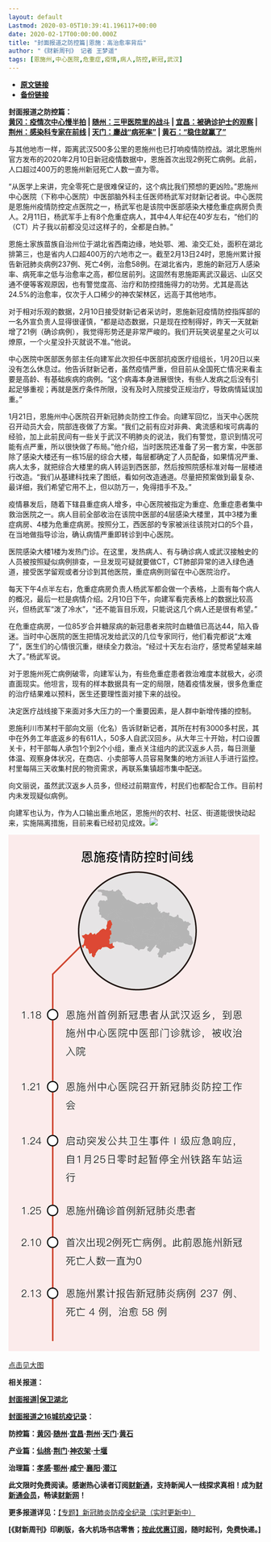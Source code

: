```yaml
---
layout: default
Lastmod: 2020-03-05T10:39:41.196117+00:00
date: 2020-02-17T00:00:00.000Z
title: "封面报道之防控篇|恩施：高治愈率背后"
author: "《财新周刊》 记者 王梦遥"
tags: [恩施州,中心医院,危重症,疫情,病人,防控,新冠,武汉]
---
```


* [**原文链接**](http://weekly.caixin.com/2020-02-17/101516416.html)
* [**备份链接**](http://archive.ph/wnm0z)


**封面报道之防控篇：**  
**[黄冈：疫情次中心慢半拍](http://weekly.caixin.com/2020-02-15/101515683.html) | [随州：三甲医院里的战斗](http://weekly.caixin.com/2020-02-17/101516393.html) | [宜昌：被确诊护士的观察](http://weekly.caixin.com/2020-02-17/101516385.html) | [荆州：感染科专家在前线](http://weekly.caixin.com/2020-02-17/101516414.html) | [天门：鏖战“病死率”](http://weekly.caixin.com/2020-02-17/101516415.html) | [黄石：“稳住就赢了”](http://weekly.caixin.com/2020-02-17/101516418.html)**

与其他地市一样，距离武汉500多公里的恩施州也已打响疫情防控战。湖北恩施州官方发布的2020年2月10日新冠疫情数据中，恩施首次出现2例死亡病例。此前，人口超过400万的恩施州新冠死亡人数一直为零。

“从医学上来讲，完全零死亡是很难保证的，这个病比我们预想的更凶险。”恩施州中心医院（下称中心医院）中医部脑外科主任医师杨武军对财新记者说。中心医院是恩施州疫情防控定点医院之一，杨武军也是该院中医部感染大楼危重症病房负责人。2月11日，杨武军手上有8个危重症病人，其中4人年纪在40岁左右，“他们的（CT）片子我以前都没见过这样子的，全都是白肺。”

恩施土家族苗族自治州位于湖北省西南边缘，地处鄂、湘、渝交汇处，面积在湖北排第三，也是省内人口超400万的六地市之一。截至2月13日24时，恩施州累计报告新冠肺炎病例237例、死亡4例，治愈58例。在湖北省内，恩施的新冠万人感染率、病死率之低与治愈率之高，都位居前列。这固然有恩施距离武汉最远、山区交通不便等客观原因，也有警觉度高、治疗和防控措施得力的功劳。尤其是高达24.5%的治愈率，仅次于人口稀少的神农架林区，远高于其他地市。

对于相对乐观的数据，2月10日接受财新记者采访时，恩施新冠疫情防控指挥部的一名外宣负责人显得很谨慎，“都是动态数据，只是现在控制得好，昨天一天就新增了21例（确诊病例），我觉得形势还是非常严峻的。我们开玩笑说星星之火可以燎原，一个火星没扑灭就说不准。”他说。

中心医院中医部医务部主任向建军此次担任中医部抗疫医疗组组长，1月20日以来没有怎么休息过。他告诉财新记者，虽然疫情严重，但目前从全国死亡情况来看主要是高龄、有基础疾病的病例。“这个病毒本身进展很快，有些人发病之后没有引起足够重视；再就是医疗条件所限，没有及时入院接受正规治疗，导致病情延误加重。”

1月21日，恩施州中心医院召开新冠肺炎防控工作会。向建军回忆，当天中心医院召开动员大会，院部连夜做了方案。“我们之前有应对非典、禽流感和埃可病毒的经验，加上此前民间有一些关于武汉不明肺炎的说法，我们有警觉，意识到情况可能有点严重，所以很快做了布局。”他介绍，当时医院还准备了另一套方案，中医部除了感染大楼还有一栋15层的综合大楼，每层都确定了人员配备，如果情况严重、病人太多，就把综合大楼里的病人转运到西医部，然后按照院感标准对每一层楼进行改造。“我们从基建科找来了图纸，看如何改造通道。尽量把预案做到最复杂、最详细，我们希望它用不上，但以防万一，免得措手不及。”

疫情暴发后，随着下辖县重症病人增多，中心医院被指定为重症、危重症患者集中救治医院之一。病人目前全部收治在该院中医部的4层感染大楼里，其中3楼为重症病房、4楼为危重症病房。按照分工，西医部的专家被派往该院对口的5个县，在当地做指导诊治，确认病情严重即转诊到中心医院。

医院感染大楼1楼为发热门诊。在这里，发热病人、有与确诊病人或武汉接触史的人员被按照疑似病例排查，一旦发现可疑就要做CT，CT肺部异常的进入绿色通道，接受医学留观或者分诊到其他医院，重症病例则留在中心医院治疗。

每天下午4点半左右，危重症病房负责人杨武军都会做一个表格，上面有每个病人的概况，最后一栏是病情介绍。2月10日下午，向建军看完表格上的数据比较高兴，但杨武军“泼了冷水”，“还不能盲目乐观，只能说这几个病人还是很有希望。”

在危重症病房，一位85岁合并糖尿病的新冠患者来院时血糖值已高达44，陷入昏迷。当时中心医院的医生把情况发给武汉的几位专家同行，他们看完都说“太难了”，医生们的心情很沉重，继续全力救治。“经过十天左右治疗，感觉希望越来越大了。”杨武军说。

对于恩施州死亡病例破零，向建军认为，有些危重症患者救治难度本就极大，必须直面现实。他坦言，现有的样本数据具有一定的局限，随着疫情发展，很多危重症的治疗结果难以预料，医生还要理性面对接下来的战役。

决定医疗战线接下来面对多大压力的一个重要因素，是人群中新增传播的控制。

恩施利川市某村干部向文丽（化名）告诉财新记者，其所在村有3000多村民，其中在外务工年底返乡的有611人，50多人自武汉回乡。从大年三十开始，村口设置关卡，村干部每人承包1个到2个小组，重点关注组内的武汉返乡人员，每日测量体温、观察身体状况，在商店、小卖部等人员容易聚集的地方派驻人手进行监控。村里每隔三天收集村民的物资需求，再联系集镇超市集中配送。

向文丽说，虽然武汉返乡人员多，但经过前期宣传，村民们也都配合工作。目前村内未发现疑似病例。

向建军也认为，作为人口输出重点地区，恩施州的农村、社区、街道能很快动起来，实施隔离措施，目前来看已经初见成效。[![](/images/post/d02a42d9cb3dec9320e5f550278911c7.ico)](http://weekly.caixin.com/2020-02-17/101516416.html)

[![恩施](/images/post/702e957e0548227597de2cba0e834260.jpg)](/images/post/702e957e0548227597de2cba0e834260.jpg)

[点击见大图](/images/post/702e957e0548227597de2cba0e834260.jpg)

**相关报道：**

**[封面报道|保卫湖北](http://weekly.caixin.com/2020-02-14/101515436.html)**

**[封面报道之16城抗疫记录](http://weekly.caixin.com/2020-02-15/101515677.html)：**

**防控篇：[黄冈](http://weekly.caixin.com/2020-02-15/101515683.html)·[随州](http://weekly.caixin.com/2020-02-17/101516393.html)·[宜昌](http://weekly.caixin.com/2020-02-17/101516385.html)·[荆州](http://weekly.caixin.com/2020-02-17/101516414.html)·[天门](http://weekly.caixin.com/2020-02-17/101516415.html)·[黄石](http://weekly.caixin.com/2020-02-17/101516418.html)**

**产业篇：[仙桃](http://weekly.caixin.com/2020-02-15/101515707.html)·[荆门](http://weekly.caixin.com/2020-02-17/101516362.html)·[神农架](http://weekly.caixin.com/2020-02-17/101516363.html)·[十堰](http://weekly.caixin.com/2020-02-17/101516364.html)**

**治理篇：[孝感](http://weekly.caixin.com/2020-02-15/101515712.html)·[鄂州](http://weekly.caixin.com/2020-02-17/101516424.html)·[咸宁](http://weekly.caixin.com/2020-02-17/101516427.html)·[襄阳](http://weekly.caixin.com/2020-02-17/101516425.html)·[潜江](http://weekly.caixin.com/2020-02-17/101516426.html)**

**此文限时免费阅读。感谢热心读者订阅[财新通](http://mall.caixin.com/mall/web/product/product.html?id=733&originReferrer=appfree&channelSource=appfree)，支持新闻人一线探求真相！成为[财新通会员](http://mall.caixin.com/mall/web/list/list.html?type=127&originReferrer=appfree&channelSource=appfree)，畅读[财新网](https://datayi.cn/1lnZaaidYRRn)！**

**更多报道详见：**[【专题】新冠肺炎防疫全纪录（实时更新中）](http://m.app.caixin.com/m_topic_detail/1473.html)

**\[《财新周刊》印刷版，各大机场书店零售；[按此优惠订阅](http://mall.caixin.com/mall/web/product/product.html?id=435&channel=1022&channelSource=zkwzdy)，随时起刊，免费快递。\]**

